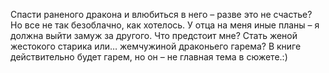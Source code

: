 <!--2025-10-19 11:29:46--><!--pdate:2023-->
Спасти раненого дракона и влюбиться в него – разве это не счастье? Но все не так безоблачно, как хотелось. У отца на меня иные планы – я должна выйти замуж за другого. Что предстоит мне?
Стать женой жестокого старика или… жемчужиной драконьего гарема?
В книге действительно будет гарем, но он – не главная тема в сюжете.:)